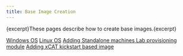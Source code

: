 ```yaml
---
title: Base Image Creation
---
```


{excerpt}These pages describe how to create base images.{excerpt}

[Windows OS](vcl:create-a-windows-base-image.html)
[Linux OS](vcl:create-a-linux-base-image.html)
[Adding Standalone machines Lab provisioning module](vcl:lab.pm-provisioning-module.html)
[Adding xCAT kickstart based image](adding-xcat-kickstart-based-image.html)
